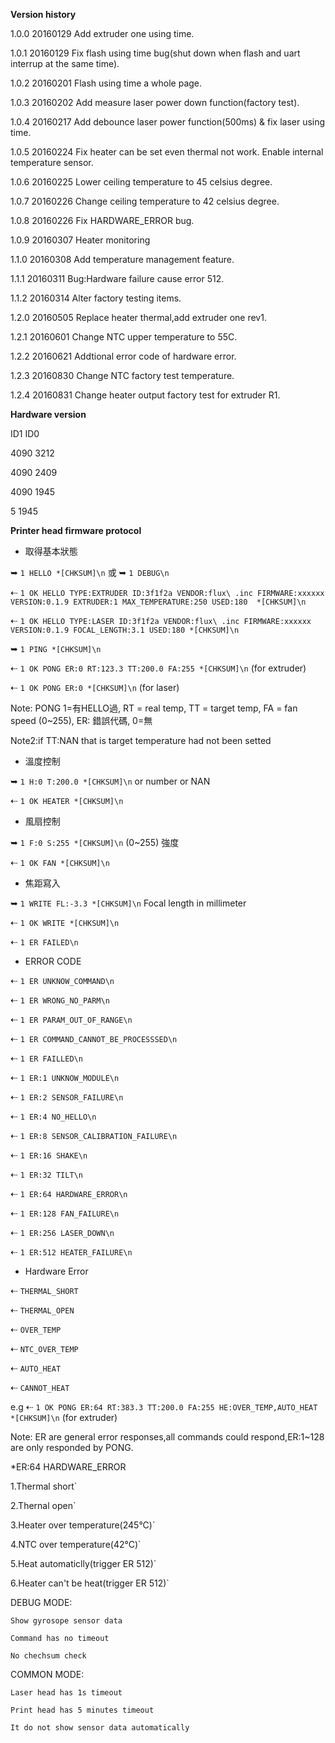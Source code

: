 **Version history**

1.0.0   20160129    Add extruder one using time.

1.0.1   20160129    Fix flash using time bug(shut down when flash and uart interrup at the same time).

1.0.2   20160201    Flash using time a whole page.

1.0.3   20160202    Add measure laser power down function(factory test).

1.0.4   20160217    Add debounce laser power function(500ms) & fix laser using time.

1.0.5   20160224    Fix heater can be set even thermal not work. Enable internal temperature sensor.

1.0.6   20160225    Lower ceiling temperature to 45 celsius degree.

1.0.7   20160226    Change ceiling temperature to 42 celsius degree.

1.0.8   20160226    Fix HARDWARE_ERROR bug.

1.0.9   20160307    Heater monitoring

1.1.0   20160308    Add temperature management feature.

1.1.1   20160311    Bug:Hardware failure cause error 512.

1.1.2   20160314    Alter factory testing items.

1.2.0   20160505    Replace heater thermal,add extruder one rev1.

1.2.1   20160601    Change NTC upper temperature to 55C.

1.2.2   20160621    Addtional error code of hardware error.

1.2.3   20160830    Change NTC factory test temperature.

1.2.4   20160831    Change heater output factory test for extruder R1.

**Hardware version**

ID1    ID0

4090   3212

4090   2409

4090   1945

5      1945       

**Printer head firmware protocol**

* 取得基本狀態

➥  `1 HELLO *[CHKSUM]\n` 或 ➥  `1 DEBUG\n`

⇠ `1 OK HELLO TYPE:EXTRUDER ID:3f1f2a VENDOR:flux\ .inc FIRMWARE:xxxxxx VERSION:0.1.9 EXTRUDER:1 MAX_TEMPERATURE:250 USED:180  *[CHKSUM]\n`

⇠ `1 OK HELLO TYPE:LASER ID:3f1f2a VENDOR:flux\ .inc FIRMWARE:xxxxxx VERSION:0.1.9 FOCAL_LENGTH:3.1 USED:180 *[CHKSUM]\n`

➥  `1 PING *[CHKSUM]\n`

⇠ `1 OK PONG ER:0 RT:123.3 TT:200.0 FA:255 *[CHKSUM]\n` (for extruder)

⇠ `1 OK PONG ER:0 *[CHKSUM]\n` (for laser)

Note: PONG 1=有HELLO過, RT = real temp, TT = target temp, FA = fan speed (0~255), ER: 錯誤代碼, 0=無

Note2:if TT:NAN that is target temperature had not been setted


* 溫度控制

➥  `1 H:0 T:200.0 *[CHKSUM]\n`  or number or NAN

⇠ `1 OK HEATER *[CHKSUM]\n`


* 風扇控制

➥  `1 F:0 S:255 *[CHKSUM]\n` (0~255) 強度

⇠ `1 OK FAN *[CHKSUM]\n`

* 焦距寫入

➥  `1 WRITE FL:-3.3 *[CHKSUM]\n`  Focal length in millimeter

⇠ `1 OK WRITE *[CHKSUM]\n`

⇠ `1 ER FAILED\n`

* ERROR CODE


⇠ `1 ER UNKNOW_COMMAND\n`

⇠ `1 ER WRONG_NO_PARM\n`

⇠ `1 ER PARAM_OUT_OF_RANGE\n`

⇠ `1 ER COMMAND_CANNOT_BE_PROCESSSED\n`

⇠ `1 ER FAILLED\n`

⇠ `1 ER:1 UNKNOW_MODULE\n`

⇠ `1 ER:2 SENSOR_FAILURE\n`

⇠ `1 ER:4 NO_HELLO\n`

⇠ `1 ER:8 SENSOR_CALIBRATION_FAILURE\n`

⇠ `1 ER:16 SHAKE\n`

⇠ `1 ER:32 TILT\n`

⇠ `1 ER:64 HARDWARE_ERROR\n`

⇠ `1 ER:128 FAN_FAILURE\n`

⇠ `1 ER:256 LASER_DOWN\n` 

⇠ `1 ER:512 HEATER_FAILURE\n` 

* Hardware Error

⇠ `THERMAL_SHORT` 

⇠ `THERMAL_OPEN` 

⇠ `OVER_TEMP` 

⇠ `NTC_OVER_TEMP` 

⇠ `AUTO_HEAT` 

⇠ `CANNOT_HEAT` 

e.g 
⇠ `1 OK PONG ER:64 RT:383.3 TT:200.0 FA:255 HE:OVER_TEMP,AUTO_HEAT *[CHKSUM]\n` (for extruder)

Note: ER are general error responses,all commands could respond,ER:1~128 are only responded by PONG.

*ER:64 HARDWARE_ERROR

  1.Thermal short`
  
  2.Thernal open`
  
  3.Heater over temperature(245°C)`
  
  4.NTC over temperature(42°C)`
  
  5.Heat automaticlly(trigger ER 512)`
  
  6.Heater can't be heat(trigger ER 512)`
  

DEBUG MODE:

  `Show gyrosope sensor data`
  
  `Command has no timeout`
  
  `No chechsum check`
  
COMMON MODE:

  `Laser head has 1s timeout`
  
  `Print head has 5 minutes timeout`
  
  `It do not show sensor data automatically`
  
